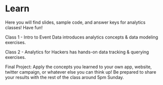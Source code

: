 Learn
========

Here you will find slides, sample code, and answer keys for analytics classes!
Have fun!

Class 1 - Intro to Event Data introduces analytics concepts & data modeling exercises.

Class 2 - Analytics for Hackers has hands-on data tracking & querying exercises.

Final Project: Apply the concepts you learned to your own app, website, twitter campaign, or whatever else you can think up!
Be prepared to share your results with the rest of the class around 5pm Sunday. 